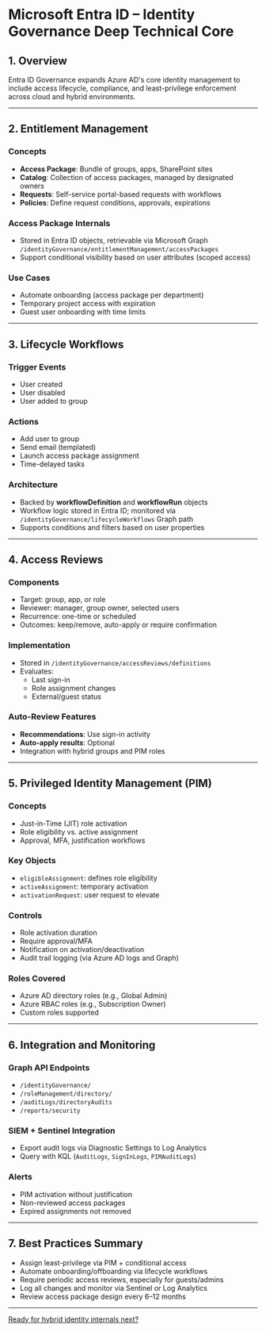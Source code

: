 # Microsoft Entra ID – Identity Governance Deep Technical Core

## 1. Overview

Entra ID Governance expands Azure AD's core identity management to include access lifecycle, compliance, and least-privilege enforcement across cloud and hybrid environments.

---

## 2. Entitlement Management

### Concepts

- **Access Package**: Bundle of groups, apps, SharePoint sites
- **Catalog**: Collection of access packages, managed by designated owners
- **Requests**: Self-service portal-based requests with workflows
- **Policies**: Define request conditions, approvals, expirations

### Access Package Internals

- Stored in Entra ID objects, retrievable via Microsoft Graph `/identityGovernance/entitlementManagement/accessPackages`
- Support conditional visibility based on user attributes (scoped access)

### Use Cases

- Automate onboarding (access package per department)
- Temporary project access with expiration
- Guest user onboarding with time limits

---

## 3. Lifecycle Workflows

### Trigger Events

- User created
- User disabled
- User added to group

### Actions

- Add user to group
- Send email (templated)
- Launch access package assignment
- Time-delayed tasks

### Architecture

- Backed by **workflowDefinition** and **workflowRun** objects
- Workflow logic stored in Entra ID; monitored via `/identityGovernance/lifecycleWorkflows` Graph path
- Supports conditions and filters based on user properties

---

## 4. Access Reviews

### Components

- Target: group, app, or role
- Reviewer: manager, group owner, selected users
- Recurrence: one-time or scheduled
- Outcomes: keep/remove, auto-apply or require confirmation

### Implementation

- Stored in `/identityGovernance/accessReviews/definitions`
- Evaluates:
  - Last sign-in
  - Role assignment changes
  - External/guest status

### Auto-Review Features

- **Recommendations**: Use sign-in activity
- **Auto-apply results**: Optional
- Integration with hybrid groups and PIM roles

---

## 5. Privileged Identity Management (PIM)

### Concepts

- Just-in-Time (JIT) role activation
- Role eligibility vs. active assignment
- Approval, MFA, justification workflows

### Key Objects

- `eligibleAssignment`: defines role eligibility
- `activeAssignment`: temporary activation
- `activationRequest`: user request to elevate

### Controls

- Role activation duration
- Require approval/MFA
- Notification on activation/deactivation
- Audit trail logging (via Azure AD logs and Graph)

### Roles Covered

- Azure AD directory roles (e.g., Global Admin)
- Azure RBAC roles (e.g., Subscription Owner)
- Custom roles supported

---

## 6. Integration and Monitoring

### Graph API Endpoints

- `/identityGovernance/`
- `/roleManagement/directory/`
- `/auditLogs/directoryAudits`
- `/reports/security`

### SIEM + Sentinel Integration

- Export audit logs via Diagnostic Settings to Log Analytics
- Query with KQL (`AuditLogs`, `SignInLogs`, `PIMAuditLogs`)

### Alerts

- PIM activation without justification
- Non-reviewed access packages
- Expired assignments not removed

---

## 7. Best Practices Summary

- Assign least-privilege via PIM + conditional access
- Automate onboarding/offboarding via lifecycle workflows
- Require periodic access reviews, especially for guests/admins
- Log all changes and monitor via Sentinel or Log Analytics
- Review access package design every 6–12 months

---

[Ready for hybrid identity internals next?](05-hybrid-identity.md)
